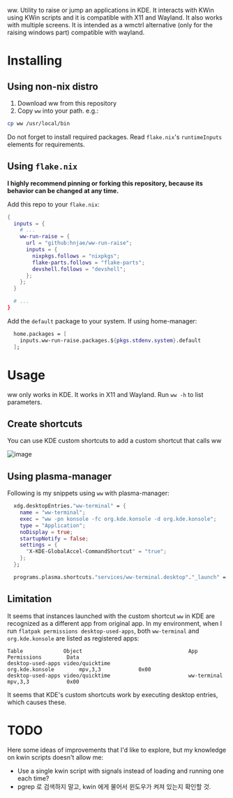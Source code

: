 ww. Utility to raise or jump an applications in KDE. It interacts with KWin using KWin scripts and it is compatible with X11 and Wayland. It also works with multiple screens. It is intended as a wmctrl alternative (only for the raising windows part) compatible with wayland.

# Installing

## Using non-nix distro

1. Download ww from this repository
2. Copy `ww` into your path. e.g.:

```sh
cp ww /usr/local/bin
```

Do not forget to install required packages. Read `flake.nix`'s `runtimeInputs` elements for requirements.

## Using `flake.nix`

**I highly recommend pinning or forking this repository, because its behavior can be changed at any time.**

Add this repo to your `flake.nix`:

```nix
{
  inputs = {
    # ...
    ww-run-raise = {
      url = "github:hnjae/ww-run-raise";
      inputs = {
        nixpkgs.follows = "nixpkgs";
        flake-parts.follows = "flake-parts";
        devshell.follows = "devshell";
      };
    };
  }

  # ...
}
```

Add the `default` package to your system. If using home-manager:

```nix
  home.packages = [
    inputs.ww-run-raise.packages.${pkgs.stdenv.system}.default
  ];
```

# Usage

ww only works in KDE. It works in X11 and Wayland. Run `ww -h` to list parameters.

## Create shortcuts

You can use KDE custom shortcuts to add a custom shortcut that calls ww

![image](https://user-images.githubusercontent.com/227916/126187702-90105aff-32a4-48dd-95c9-a7c1a2623c9e.png)

## Using plasma-manager

Following is my snippets using `ww` with plasma-manager:

```nix
  xdg.desktopEntries."ww-terminal" = {
    name = "ww-terminal";
    exec = "ww -pn konsole -fc org.kde.konsole -d org.kde.konsole";
    type = "Application";
    noDisplay = true;
    startupNotify = false;
    settings = {
      "X-KDE-GlobalAccel-CommandShortcut" = "true";
    };
  };

  programs.plasma.shortcuts."services/ww-terminal.desktop"."_launch" = "Meta+E";
```

## Limitation

It seems that instances launched with the custom shortcut `ww` in KDE are recognized as a different app from original app. In my environment, when I run `flatpak permissions desktop-used-apps`, both `ww-terminal` and `org.kde.konsole` are listed as registered apps:

```
Table             Object                                  App                    Permissions        Data
desktop-used-apps video/quicktime                         org.kde.konsole        mpv,3,3            0x00
desktop-used-apps video/quicktime                         ww-terminal            mpv,3,3            0x00
```

It seems that KDE's custom shortcuts work by executing desktop entries, which causes these.

# TODO

Here some ideas of improvements that I'd like to explore, but my knowledge on kwin scripts doesn't allow me:

* Use a single kwin script with signals instead of loading and running one each time?
* pgrep 로 검색하지 말고, kwin 에게 물어서 윈도우가 켜져 있는지 확인할 것.
